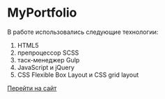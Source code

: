 # MyPortfolio
В работе использовались следующие технологии:

1) HTML5
2) препроцессор SCSS
3) таск-менеджер Gulp
4) JavaScript и jQuery
5) CSS Flexible Box Layout и CSS grid layout

[Перейти на сайт](https://svetlanashibaeva.netlify.app/)

